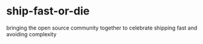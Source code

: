# ship-fast-or-die
bringing the open source community together to celebrate shipping fast and avoiding complexity

